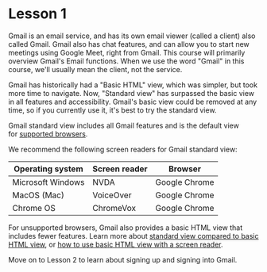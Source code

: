 # Lesson 1

Gmail is an email service, and has its own email viewer (called a
client) also called Gmail. Gmail also has chat features, and can allow you
to start new meetings using Google Meet, right from Gmail. This course
will primarily overview Gmail's Email functions. When we use the word
"Gmail" in this course, we'll usually mean the client, not the service.

Gmail has historically had a "Basic HTML" view, which was simpler, but
took more time to navigate. Now, "Standard view" has surpassed the
basic view in all features and accessibility. Gmail's basic view could
be removed at any time, so if you currently use it, it's best to try
the standard view.

Gmail standard view includes all Gmail features and is the default view for [supported
browsers](https://support.google.com/mail/answer/6557).

We recommend the following screen readers for Gmail standard view:

| Operating system  | Screen reader | Browser       |
| ----------------- | ------------- | ------------- |
| Microsoft Windows | NVDA          | Google Chrome |
| MacOS (Mac)       | VoiceOver     | Google Chrome |
| Chrome OS         | ChromeVox     | Google Chrome |

For unsupported browsers, Gmail also provides a basic HTML view that
includes fewer features. Learn more about [standard view compared to
basic HTML view](https://support.google.com/mail/answer/15049), or [how
to use basic HTML view with a screen
reader](https://support.google.com/mail/answer/146375).

Move on to Lesson 2 to learn about signing up and signing into Gmail.
